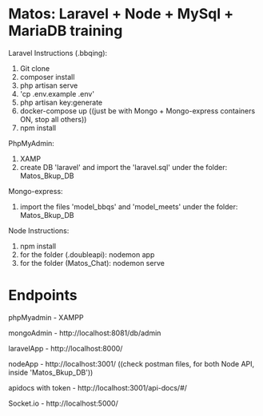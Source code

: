 


# Matos: Laravel + Node + MySql + MariaDB training
Laravel Instructions (.bbqing): 
1) Git clone
2) composer install
3) php artisan serve
4) 'cp .env.example .env'
5) php artisan key:generate
6) docker-compose up       ((just be with Mongo + Mongo-express containers ON, stop all others))
7) npm install

PhpMyAdmin:
1) XAMP
2) create DB 'laravel' and import the 'laravel.sql' under the folder: Matos_Bkup_DB

Mongo-express:
1) import the files 'model_bbqs' and 'model_meets' under the folder: Matos_Bkup_DB

Node Instructions:
1) npm install
2) for the folder (.doubleapi): nodemon app  
3) for the folder (Matos_Chat): nodemon serve

# Endpoints

phpMyadmin - XAMPP

mongoAdmin - http://localhost:8081/db/admin

laravelApp - http://localhost:8000/

nodeApp - http://localhost:3001/  ((check postman files, for both Node API, inside 'Matos_Bkup_DB'))

apidocs with token - http://localhost:3001/api-docs/#/

Socket.io - http://localhost:5000/






<!-- Náo esquecer do php artisan storage:link -->
